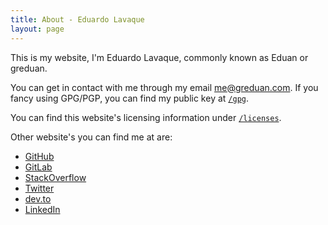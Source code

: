 ```yaml
---
title: About - Eduardo Lavaque
layout: page
---
```

This is my website, I'm Eduardo Lavaque, commonly known as Eduan or greduan.

You can get in contact with me through my email
[me@greduan.com](mailto:me@greduan.com).  If you fancy using GPG/PGP, you can
find my public key at [`/gpg`](/gpg).

You can find this website's licensing information under
[`/licenses`](/licenses).

Other website's you can find me at are:

- [GitHub](https://github.com/greduan)
- [GitLab](https://gitlab.com/greduan)
- [StackOverflow](https://stackoverflow.com/users/1622940/greduan)
- [Twitter](https://twitter.com/greeduan)
- [dev.to](https://dev.to/greduan)
- [LinkedIn](https://www.linkedin.com/in/greduan/)
